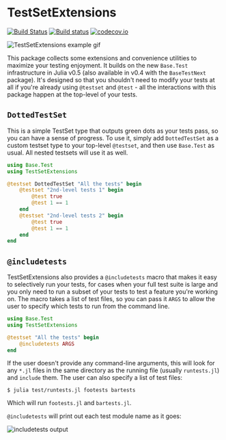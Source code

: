# TestSetExtensions

[![Build Status](https://travis-ci.org/ssfrr/TestSetExtensions.jl.svg?branch=master)](https://travis-ci.org/ssfrr/TestSetExtensions.jl)
[![Build status](https://ci.appveyor.com/api/projects/status/79m2ru7o3upt86ds/branch/master?svg=true)](https://ci.appveyor.com/project/ssfrr/testsetextensions-jl/branch/master)
[![codecov.io](http://codecov.io/github/ssfrr/TestSetExtensions.jl/coverage.svg?branch=master)](http://codecov.io/github/ssfrr/TestSetExtensions.jl?branch=master)

![TestSetExtensions example gif](http://ssfrr.github.io/TestSetExtensions.jl/DottedTestSet.gif)

This package collects some extensions and convenience utilities to maximize your testing enjoyment. It builds on the new `Base.Test` infrastructure in Julia v0.5 (also available in v0.4 with the `BaseTestNext` package). It's designed so that you shouldn't need to modify your tests at all if you're already using `@testset` and `@test` - all the interactions with this package happen at the top-level of your tests.

## `DottedTestSet`

This is a simple TestSet type that outputs green dots as your tests pass, so you can have a sense of progress. To use it, simply add `DottedTestSet` as a custom testset type to your top-level `@testset`, and then use `Base.Test` as usual. All nested testsets will use it as well.

```julia
using Base.Test
using TestSetExtensions

@testset DottedTestSet "All the tests" begin
    @testset "2nd-level tests 1" begin
        @test true
        @test 1 == 1
    end
    @testset "2nd-level tests 2" begin
        @test true
        @test 1 == 1
    end
end
```

## `@includetests`
TestSetExtensions also provides a `@includetests` macro that makes it easy to selectively run your tests, for cases when your full test suite is large and you only need to run a subset of your tests to test a feature you're working on. The macro takes a list of test files, so you can pass it `ARGS` to allow the user to specify which tests to run from the command line.

```julia
using Base.Test
using TestSetExtensions

@testset "All the tests" begin
    @includetests ARGS
end
```

If the user doesn't provide any command-line arguments, this will look for any `*.jl` files in the same directory as the running file (usually `runtests.jl`) and `include` them. The user can also specify a list of test files:

```
$ julia test/runtests.jl footests bartests
```

Which will run `footests.jl` and `bartests.jl`.

`@includetests` will print out each test module name as it goes:

![includetests output](http://ssfrr.github.io/TestSetExtensions.jl/includetests.png)
